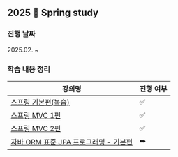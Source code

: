 ## 2025 🍃 Spring study

### 진행 날짜
2025.02. ~

### 학습 내용 정리
| 강의명 |진행 여부|
|------|--|
|[스프링 기본편(복습)](https://github.com/sanchaehwa/Spring-Study/tree/main/Spring-Basic/doc)|✅|
|[스프링 MVC 1편](https://github.com/sanchaehwa/Spring-Study/tree/main/Spring-MVC-1/doc)|✅|
|[스프링 MVC 2편](https://github.com/sanchaehwa/Spring-Study/tree/main/Spring-MVC-2/doc)|✅|
|[자바 ORM 표준 JPA 프로그래밍 - 기본편](https://github.com/sanchaehwa/spring-study/tree/main/java-ORM-jpa-basic/doc)|➡️|

